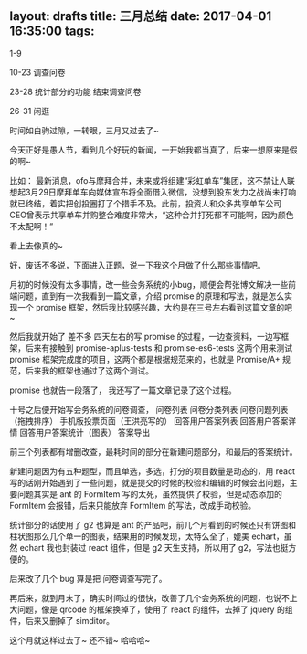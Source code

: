 layout: drafts
title: 三月总结
date: 2017-04-01 16:35:00
tags:
---

1-9

10-23 调查问卷

23-28 统计部分的功能 结束调查问卷

26-31 闲逛


时间如白驹过隙，一转眼，三月又过去了~

今天正好是愚人节，看到几个好玩的新闻，一开始我都当真了，后来一想原来是假的啊~

比如：
最新消息，ofo与摩拜合并，未来或将组建“彩虹单车”集团，这不禁让人联想起3月29日摩拜单车向媒体宣布将全面借入微信，没想到股东发力之战尚未打响就已终结，着实把创投圈打了个措手不及。此前，投资人和众多共享单车公司CEO曾表示共享单车并购整合难度非常大，“这种合并打死都不可能啊，因为颜色不太配啊！”

看上去像真的~

好，废话不多说，下面进入正题，说一下我这个月做了什么那些事情吧。

月初的时候没有太多事情，改一些会务系统的小bug，顺便会帮张博文解决一些前端问题，直到有一次我看到一篇文章，介绍 promise 的原理和写法，就是怎么实现一个 promise 框架，然后我比较感兴趣，大约是在三号左右看到这篇文章的吧~

然后我就开始了 差不多 四天左右的写 promise 的过程，一边查资料，一边写框架，后来有接触到 promise-aplus-tests 和 promise-es6-tests 这两个用来测试 promise 框架完成度的项目，这两个都是根据规范来的，也就是 Promise/A+ 规范，后来我的框架也通过了这两个测试。

promise 也就告一段落了， 我还写了一篇文章记录了这个过程。

十号之后便开始写会务系统的问卷调查，
   问卷列表
   问卷分类列表
   问卷问题列表（拖拽排序）
   手机版投票页面（王洪亮写的）
   回答用户答案列表
   回答用户答案详情
   回答用户答案统计（图表）
   答案导出

前三个列表都有增删改查，最耗时间的部分在新建问题部分，和最后的答案统计。

新建问题因为有五种题型，而且单选，多选，打分的项目数量是动态的，用 react 写的话刚开始遇到了一些问题，就是提交的时候的校验和编辑的时候会出问题，主要问题其实是 ant 的 FormItem 写的太死，虽然提供了校验，但是动态添加的 FormItem 会报错，后来只能放弃 FormItem 的写法，改成手动校验。

统计部分的话使用了 g2 也算是 ant 的产品吧，前几个月看到的时候还只有饼图和柱状图那么几个单一的图表，结果用的时候发现，太特么全了，媲美 echart，虽然 echart 我也封装过 react 组件，但是 g2 天生支持，所以用了 g2，写法也挺方便的。

后来改了几个 bug 算是把 问卷调查写完了。

再后来，就到月末了，确实时间过的很快，改善了几个会务系统的问题，也说不上大问题，像是 qrcode 的框架换掉了，使用了 react 的组件，去掉了 jquery 的组件，后来又删掉了 simditor。

这个月就这样过去了~ 还不错~ 哈哈哈~

